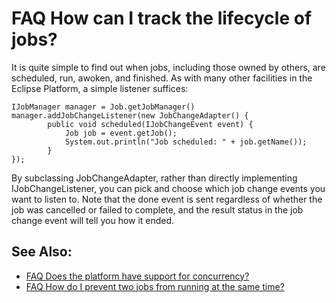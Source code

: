 

FAQ How can I track the lifecycle of jobs?
==========================================

It is quite simple to find out when jobs, including those owned by others, are scheduled, run, awoken, and finished. As with many other facilities in the Eclipse Platform, a simple listener suffices:

    IJobManager manager = Job.getJobManager()
    manager.addJobChangeListener(new JobChangeAdapter() {
            public void scheduled(IJobChangeEvent event) {
                Job job = event.getJob();
                System.out.println("Job scheduled: " + job.getName());
            }
    });

By subclassing JobChangeAdapter, rather than directly implementing IJobChangeListener, you can pick and choose which job change events you want to listen to. Note that the done event is sent regardless of whether the job was cancelled or failed to complete, and the result status in the job change event will tell you how it ended.

See Also:
---------

*   [FAQ Does the platform have support for concurrency?](./FAQ_Does_the_platform_have_support_for_concurrency.md "FAQ Does the platform have support for concurrency?")
*   [FAQ How do I prevent two jobs from running at the same time?](./FAQ_How_do_I_prevent_two_jobs_from_running_at_the_same_time.md "FAQ How do I prevent two jobs from running at the same time?")

